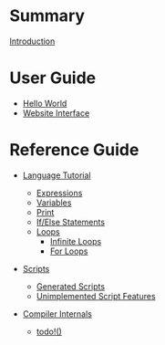 # Summary

[Introduction](./introduction.md)

# User Guide

-   [Hello World](./hello_world.md)
-   [Website Interface]()

# Reference Guide

-   [Language Tutorial]()

    -   [Expressions]()
    -   [Variables]()
    -   [Print]()
    -   [If/Else Statements]()
    -   [Loops]()
        -   [Infinite Loops]()
        -   [For Loops]()

-   [Scripts]()

    -   [Generated Scripts]()
    -   [Unimplemented Script Features]()

-   [Compiler Internals]()

    -   [todo!()]()
